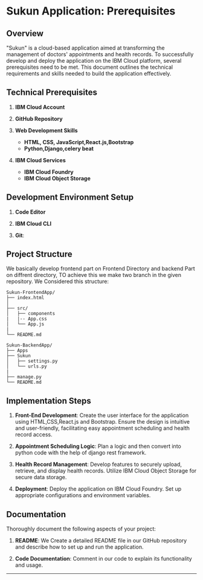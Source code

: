 # Sukun Application: Prerequisites

## Overview

"Sukun" is a cloud-based application aimed at transforming the management of doctors' appointments and health records. To successfully develop and deploy the application on the IBM Cloud platform, several prerequisites need to be met. This document outlines the technical requirements and skills needed to build the application effectively.

## Technical Prerequisites

1. **IBM Cloud Account**
2. **GitHub Repository**
3. **Web Development Skills**
   - **HTML, CSS, JavaScript,React.js,Bootstrap**
   - **Python,Django,celery beat**

4. **IBM Cloud Services**
   - **IBM Cloud Foundry**
   - **IBM Cloud Object Storage**

## Development Environment Setup

1. **Code Editor**

2. **IBM Cloud CLI**

3. **Git**: 

## Project Structure

We basically develop frontend part on Frontend Directory and backend Part on diffrent directory, TO achieve this we make two branch in the given repository. We Considered this structure:

```
Sukun-FrontendApp/
├── index.html  
│   
├── src/
│   ├── components
|   |-- App.css
│   └── App.js
|    
└── README.md

Sukun-BackendApp/
├── Apps
├── Sukun
│   ├── settings.py
│   └── urls.py
|
├── manage.py
└── README.md
```

## Implementation Steps

1. **Front-End Development**: Create the user interface for the application using HTML,CSS,React.js and Bootstrap. Ensure the design is intuitive and user-friendly, facilitating easy appointment scheduling and health record access.

2. **Appointment Scheduling Logic**: Plan a logic and then convert into python code with the help of django rest framework.

3. **Health Record Management**: Develop features to securely upload, retrieve, and display health records. Utilize IBM Cloud Object Storage for secure data storage.

4. **Deployment**: Deploy the application on IBM Cloud Foundry. Set up appropriate configurations and environment variables.


## Documentation

Thoroughly document the following aspects of your project:

1. **README**: We Create a detailed README file in our GitHub repository and describe how to set up and run the application.

2. **Code Documentation**: Comment in our code to explain its functionality and usage.



---
